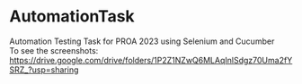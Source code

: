 # AutomationTask
Automation Testing Task for PROA 2023 using Selenium and Cucumber <br />
To see the screenshots: https://drive.google.com/drive/folders/1P2Z1NZwQ6MLAqInlSdgz70Uma2fYSRZ_?usp=sharing
